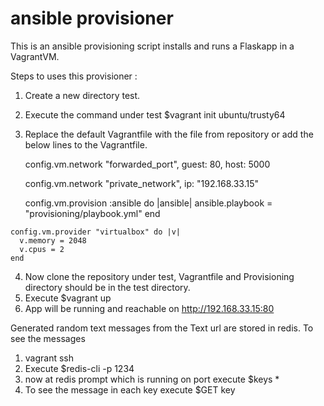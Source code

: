 # ansible provisioner
  This is an ansible provisioning script installs and runs a Flaskapp in a VagrantVM.

  Steps to uses this provisioner :

  1. Create a new directory test.
  2. Execute the command under test $vagrant init ubuntu/trusty64
  3. Replace the default Vagrantfile with the file from repository or add the below lines to the Vagrantfile.
     
     config.vm.network "forwarded_port", guest: 80, host: 5000

     config.vm.network "private_network", ip: "192.168.33.15"

     config.vm.provision :ansible do |ansible|
    ansible.playbook = "provisioning/playbook.yml"
    end
    
    config.vm.provider "virtualbox" do |v|
      v.memory = 2048
      v.cpus = 2
    end
 
  4. Now clone the repository under test, Vagrantfile and Provisioning directory should be in the test directory.
  5. Execute $vagrant up
  6. App will be running and reachable on http://192.168.33.15:80

  Generated random text messages from the Text url are stored in redis.
  To see the messages

  1. vagrant ssh
  2. Execute $redis-cli -p 1234
  3. now at redis prompt which is running on port execute $keys *
  4. To see the message in each key execute $GET key
